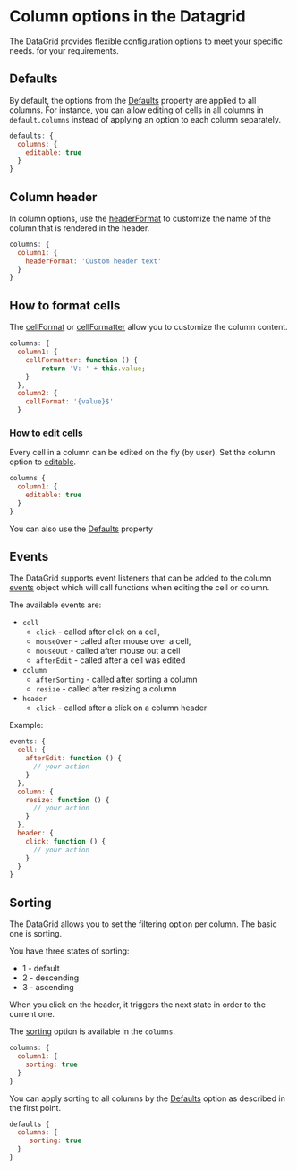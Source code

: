 Column options in the Datagrid
===
The DataGrid provides flexible configuration options to meet your specific needs.
for your requirements.

## Defaults
By default, the options from the [Defaults](https://api.highcharts.com/dashboards/#interfaces/DataGrid_DataGridDefaults) property are applied to all columns.
For instance, you can allow editing of cells in all columns in `default.columns` instead of applying an option to each column separately.

```js
defaults: {
  columns: {
    editable: true
  }
}
```

## Column header
In column options, use the [headerFormat](https://api.highcharts.com/dashboards/#interfaces/DataGrid_DataGridOptions.ColumnOptions#headerFormat) to customize the name of the column that is rendered in the header.

```js
columns: {
  column1: {
    headerFormat: 'Custom header text'
  }
}
```

## How to format cells
The [cellFormat](https://api.highcharts.com/dashboards/#interfaces/DataGrid_DataGridOptions.ColumnOptions#cellFormat) or [cellFormatter](https://api.highcharts.com/dashboards/#interfaces/DataGrid_DataGridOptions.ColumnOptions#cellFormatter) allow you to customize the column content.


```js
columns: {
  column1: {
    cellFormatter: function () {
        return 'V: ' + this.value;
    }
  },
  column2: {
    cellFormat: '{value}$'
  }
```

### How to edit cells
Every cell in a column can be edited on the fly (by user). Set the column option to [editable](https://api.highcharts.com/dashboards/typedoc/interfaces/DataGrid_DataGridOptions.IndividualColumnOptions.html#editable).

```js
columns {
  column1: {
    editable: true
  }
}
```

You can also use the [Defaults](https://api.highcharts.com/dashboards/#interfaces/DataGrid_DataGridDefaults) property

## Events
The DataGrid supports event listeners that can be added to the column [events](https://api.highcharts.com/dashboards/typedoc/interfaces/DataGrid_DataGridOptions.IndividualColumnOptions.html#events) object which will call functions when editing the cell or column.

The available events are:

 - `cell`
    - `click` - called after click on a cell,
    - `mouseOver` - called after mouse over a cell,
    - `mouseOut` - called after mouse out a cell
    - `afterEdit` - called after a cell was edited
 - `column`
    - `afterSorting` - called after sorting a column
    - `resize` - called after resizing a column
 - `header`
    - `click` - called after a click on a column header

Example:
```js
events: {
  cell: {
    afterEdit: function () {
      // your action
    }
  },
  column: {
    resize: function () {
      // your action
    }
  },
  header: {
    click: function () {
      // your action
    }
  }
}
```

## Sorting
The DataGrid allows you to set the filtering option per column. The basic one is sorting.

You have three states of sorting:
 * 1 - default
 * 2 - descending
 * 3 - ascending

When you click on the header, it triggers the next state in order to the current one.

The [sorting](https://api.highcharts.com/dashboards/typedoc/interfaces/DataGrid_DataGridOptions.IndividualColumnOptions.html#sorting) option is available in the `columns`.

```js
columns: {
  column1: {
    sorting: true
  }
}
```

You can apply sorting to all columns by the [Defaults]() option as described in the first point.

```js
defaults {
  columns: {
     sorting: true
  }
}
```

